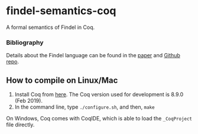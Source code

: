 # findel-semantics-coq
A formal semantics of Findel in Coq.

### Bibliography

Details about the Findel language can be found in the [paper](http://orbilu.uni.lu/handle/10993/30975) and [Github repo](https://github.com/cryptolu/findel).

## How to compile on Linux/Mac

1. Install Coq from [here](https://coq.inria.fr/). The Coq version used for development is 8.9.0 (Feb 2019).
2. In the command line, type `./configure.sh`, and then, `make`

On Windows, Coq comes with CoqIDE, which is able to load the `_CoqProject` file directly.
